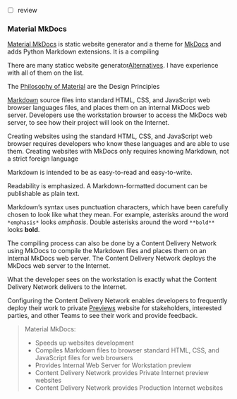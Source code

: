 - [ ] review

### Material MkDocs

[Material MkDocs](https://squidfunk.github.io/mkdocs-material/) is static website generator and a theme for [MkDocs](https://www.mkdocs.org/) and adds Python Markdown extensions. It is a  compiling

There are many staticc website generator[Alternatives](https://squidfunk.github.io/mkdocs-material/alternatives/). I have experience with all of them on the list.

The [Philosophy of Material](https://squidfunk.github.io/mkdocs-material/philosophy/) are the Design Principles

[Markdown](markdown.md) source files into standard HTML, CSS, and JavaScript web browser languages files, and places them on an internal MkDocs web server.  Developers use the workstation browser to access the MkDocs web server, to see how their project will look on the Internet.

Creating websites using the standard HTML, CSS, and JavaScript web browser requires developers who know these languages and are able to use them. Creating websites with MkDocs only requires knowing Markdown, not a strict foreign language

Markdown is intended to be as easy-to-read and easy-to-write.

Readability is emphasized. A Markdown-formatted document can be publishable as plain text.

Markdown’s syntax uses punctuation characters, which have been carefully chosen to look like what they mean. For example, asterisks around the word `*emphasis*`  looks  *emphasis*. Double asterisks around the word `**bold**` looks   **bold**.

The compiling process can also be done by a Content Delivery Network using MkDocs to compile the Markdown files and places them on an internal MkDocs web server. The Content Delivery Network deploys the MkDocs web server to the Internet.

What the developer sees on the workstation is exactly what the Content Delivery Network delivers to the Internet.

Configuring the Content Delivery Network enables developers to frequently deploy their work to private [Previews](preview.md) website for stakeholders, interested parties, and other Teams to see their work and provide feedback.



>  Material MkDocs: 
> - Speeds up websites development  
> - Compiles Markdown files to browser standard HTML, CSS, and JavaScript files for web browsers  
> - Provides Internal Web Server for Workstation preview  
> - Content Delivery Network provides Private Internet preview websites  
> - Content Delivery Network provides Production Internet websites
>
> 